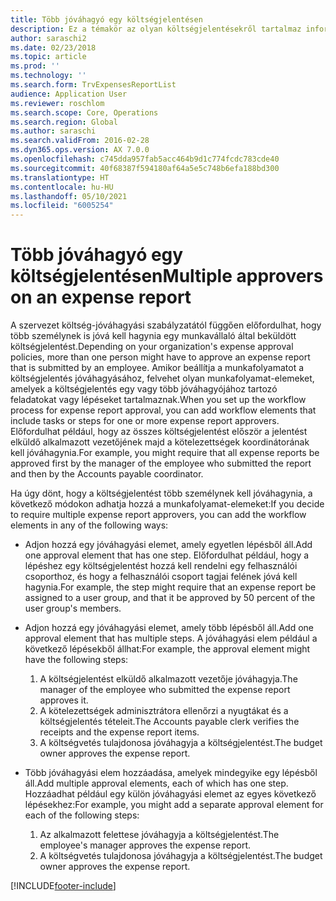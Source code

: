 ```yaml
---
title: Több jóváhagyó egy költségjelentésen
description: Ez a témakör az olyan költségjelentésekről tartalmaz információkat, amelyeket több embernek kell jóváhagynia.
author: saraschi2
ms.date: 02/23/2018
ms.topic: article
ms.prod: ''
ms.technology: ''
ms.search.form: TrvExpensesReportList
audience: Application User
ms.reviewer: roschlom
ms.search.scope: Core, Operations
ms.search.region: Global
ms.author: saraschi
ms.search.validFrom: 2016-02-28
ms.dyn365.ops.version: AX 7.0.0
ms.openlocfilehash: c745dda957fab5acc464b9d1c774fcdc783cde40
ms.sourcegitcommit: 40f68387f594180af64a5e5c748b6efa188bd300
ms.translationtype: HT
ms.contentlocale: hu-HU
ms.lasthandoff: 05/10/2021
ms.locfileid: "6005254"
---
```

# <a name="multiple-approvers-on-an-expense-report"></a><span data-ttu-id="f588e-103">Több jóváhagyó egy költségjelentésen</span><span class="sxs-lookup"><span data-stu-id="f588e-103">Multiple approvers on an expense report</span></span>

<span data-ttu-id="f588e-104">A szervezet költség-jóváhagyási szabályzatától függően előfordulhat, hogy több személynek is jóvá kell hagynia egy munkavállaló által beküldött költségjelentést.</span><span class="sxs-lookup"><span data-stu-id="f588e-104">Depending on your organization's expense approval policies, more than one person might have to approve an expense report that is submitted by an employee.</span></span> <span data-ttu-id="f588e-105">Amikor beállítja a munkafolyamatot a költségjelentés jóváhagyásához, felvehet olyan munkafolyamat-elemeket, amelyek a költségjelentés egy vagy több jóváhagyójához tartozó feladatokat vagy lépéseket tartalmaznak.</span><span class="sxs-lookup"><span data-stu-id="f588e-105">When you set up the workflow process for expense report approval, you can add workflow elements that include tasks or steps for one or more expense report approvers.</span></span> <span data-ttu-id="f588e-106">Előfordulhat például, hogy az összes költségjelentést először a jelentést elküldő alkalmazott vezetőjének majd a kötelezettségek koordinátorának kell jóváhagynia.</span><span class="sxs-lookup"><span data-stu-id="f588e-106">For example, you might require that all expense reports be approved first by the manager of the employee who submitted the report and then by the Accounts payable coordinator.</span></span>

<span data-ttu-id="f588e-107">Ha úgy dönt, hogy a költségjelentést több személynek kell jóváhagynia, a következő módokon adhatja hozzá a munkafolyamat-elemeket:</span><span class="sxs-lookup"><span data-stu-id="f588e-107">If you decide to require multiple expense report approvers, you can add the workflow elements in any of the following ways:</span></span>

- <span data-ttu-id="f588e-108">Adjon hozzá egy jóváhagyási elemet, amely egyetlen lépésből áll.</span><span class="sxs-lookup"><span data-stu-id="f588e-108">Add one approval element that has one step.</span></span> <span data-ttu-id="f588e-109">Előfordulhat például, hogy a lépéshez egy költségjelentést hozzá kell rendelni egy felhasználói csoporthoz, és hogy a felhasználói csoport tagjai felének jóvá kell hagynia.</span><span class="sxs-lookup"><span data-stu-id="f588e-109">For example, the step might require that an expense report be assigned to a user group, and that it be approved by 50 percent of the user group's members.</span></span>
- <span data-ttu-id="f588e-110">Adjon hozzá egy jóváhagyási elemet, amely több lépésből áll.</span><span class="sxs-lookup"><span data-stu-id="f588e-110">Add one approval element that has multiple steps.</span></span> <span data-ttu-id="f588e-111">A jóváhagyási elem például a következő lépésekből állhat:</span><span class="sxs-lookup"><span data-stu-id="f588e-111">For example, the approval element might have the following steps:</span></span>

    1. <span data-ttu-id="f588e-112">A költségjelentést elküldő alkalmazott vezetője jóváhagyja.</span><span class="sxs-lookup"><span data-stu-id="f588e-112">The manager of the employee who submitted the expense report approves it.</span></span>
    2. <span data-ttu-id="f588e-113">A kötelezettségek adminisztrátora ellenőrzi a nyugtákat és a költségjelentés tételeit.</span><span class="sxs-lookup"><span data-stu-id="f588e-113">The Accounts payable clerk verifies the receipts and the expense report items.</span></span>
    3. <span data-ttu-id="f588e-114">A költségvetés tulajdonosa jóváhagyja a költségjelentést.</span><span class="sxs-lookup"><span data-stu-id="f588e-114">The budget owner approves the expense report.</span></span>

- <span data-ttu-id="f588e-115">Több jóváhagyási elem hozzáadása, amelyek mindegyike egy lépésből áll.</span><span class="sxs-lookup"><span data-stu-id="f588e-115">Add multiple approval elements, each of which has one step.</span></span> <span data-ttu-id="f588e-116">Hozzáadhat például egy külön jóváhagyási elemet az egyes következő lépésekhez:</span><span class="sxs-lookup"><span data-stu-id="f588e-116">For example, you might add a separate approval element for each of the following steps:</span></span>

    1. <span data-ttu-id="f588e-117">Az alkalmazott felettese jóváhagyja a költségjelentést.</span><span class="sxs-lookup"><span data-stu-id="f588e-117">The employee's manager approves the expense report.</span></span>
    2. <span data-ttu-id="f588e-118">A költségvetés tulajdonosa jóváhagyja a költségjelentést.</span><span class="sxs-lookup"><span data-stu-id="f588e-118">The budget owner approves the expense report.</span></span>


[!INCLUDE[footer-include](../includes/footer-banner.md)]